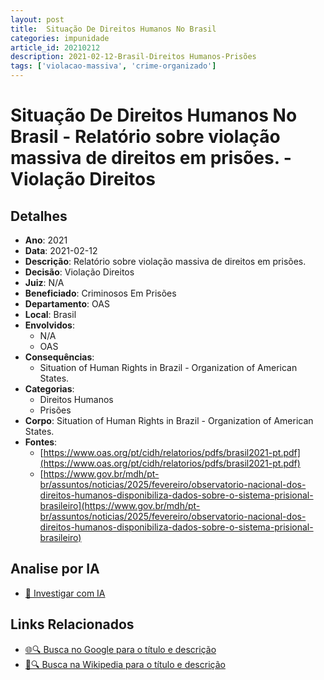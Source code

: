```yaml
---
layout: post
title:  Situação De Direitos Humanos No Brasil
categories: impunidade
article_id: 20210212
description: 2021-02-12-Brasil-Direitos Humanos-Prisões
tags: ['violacao-massiva', 'crime-organizado']
---
```


# Situação De Direitos Humanos No Brasil - Relatório sobre violação massiva de direitos em prisões. - Violação Direitos

## Detalhes
- **Ano**: 2021
- **Data**: 2021-02-12
- **Descrição**: Relatório sobre violação massiva de direitos em prisões.
- **Decisão**: Violação Direitos
- **Juiz**: N/A
- **Beneficiado**: Criminosos Em Prisões
- **Departamento**: OAS
- **Local**: Brasil
- **Envolvidos**:
  - N/A
  - OAS
- **Consequências**:
  - Situation of Human Rights in Brazil - Organization of American States.
- **Categorias**:
  - Direitos Humanos
  - Prisões
- **Corpo**: Situation of Human Rights in Brazil - Organization of American States.
- **Fontes**:
  - [https://www.oas.org/pt/cidh/relatorios/pdfs/brasil2021-pt.pdf](https://www.oas.org/pt/cidh/relatorios/pdfs/brasil2021-pt.pdf)
  - [https://www.gov.br/mdh/pt-br/assuntos/noticias/2025/fevereiro/observatorio-nacional-dos-direitos-humanos-disponibiliza-dados-sobre-o-sistema-prisional-brasileiro](https://www.gov.br/mdh/pt-br/assuntos/noticias/2025/fevereiro/observatorio-nacional-dos-direitos-humanos-disponibiliza-dados-sobre-o-sistema-prisional-brasileiro)

## Analise por IA
- [🤖 Investigar com IA](https://www.perplexity.ai/search?q=%22decis%C3%B5es%20judiciais%20Brasil%22%20Situa%C3%A7%C3%A3o%20De%20Direitos%20Humanos%20No%20Brasil%20Relat%C3%B3rio%20sobre%20viola%C3%A7%C3%A3o%20massiva%20de%20direitos%20em%20pris%C3%B5es.%20Brasil%202021-02-12%20N/A%20Criminosos%20Em%20Pris%C3%B5es)

## Links Relacionados
- [🌐🔍 Busca no Google para o título e descrição](https://www.google.com/search?q=%22decis%C3%B5es%20judiciais%20Brasil%22%20Situa%C3%A7%C3%A3o%20De%20Direitos%20Humanos%20No%20Brasil%20Relat%C3%B3rio%20sobre%20viola%C3%A7%C3%A3o%20massiva%20de%20direitos%20em%20pris%C3%B5es.%20Brasil%202021-02-12%20N/A%20Criminosos%20Em%20Pris%C3%B5es)
- [📖🔍 Busca na Wikipedia para o título e descrição](https://pt.wikipedia.org/w/index.php?search=%22decis%C3%B5es%20judiciais%20Brasil%22%20Situa%C3%A7%C3%A3o%20De%20Direitos%20Humanos%20No%20Brasil%20Relat%C3%B3rio%20sobre%20viola%C3%A7%C3%A3o%20massiva%20de%20direitos%20em%20pris%C3%B5es.%20Brasil%202021-02-12%20N/A%20Criminosos%20Em%20Pris%C3%B5es)

